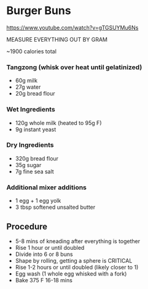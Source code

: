 # Burger Buns

https://www.youtube.com/watch?v=gTGSUYMu6Ns

MEASURE EVERYTHING OUT BY GRAM

~1900 calories total

### Tangzong (whisk over heat until gelatinized)
* 60g milk
* 27g water
* 20g bread flour

### Wet Ingredients
* 120g whole milk (heated to 95g F)
* 9g instant yeast

### Dry Ingredients
* 320g bread flour
* 35g sugar
* 7g fine sea salt

### Additional mixer additions
* 1 egg + 1 egg yolk
* 3 tbsp softened unsalted butter

## Procedure
- 5-8 mins of kneading after everything is together
- Rise 1 hour or until doubled
- Divide into 6 or 8 buns
- Shape by rolling, getting a sphere is CRITICAL
- Rise 1-2 hours or until doubled (likely closer to 1)
- Egg wash (1 whole egg whisked with a fork)
- Bake 375 F 16-18 mins
